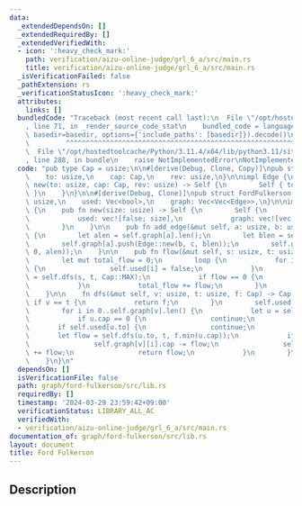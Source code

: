 ```yaml
---
data:
  _extendedDependsOn: []
  _extendedRequiredBy: []
  _extendedVerifiedWith:
  - icon: ':heavy_check_mark:'
    path: verification/aizu-online-judge/grl_6_a/src/main.rs
    title: verification/aizu-online-judge/grl_6_a/src/main.rs
  _isVerificationFailed: false
  _pathExtension: rs
  _verificationStatusIcon: ':heavy_check_mark:'
  attributes:
    links: []
  bundledCode: "Traceback (most recent call last):\n  File \"/opt/hostedtoolcache/Python/3.11.4/x64/lib/python3.11/site-packages/onlinejudge_verify/documentation/build.py\"\
    , line 71, in _render_source_code_stat\n    bundled_code = language.bundle(stat.path,\
    \ basedir=basedir, options={'include_paths': [basedir]}).decode()\n          \
    \         ^^^^^^^^^^^^^^^^^^^^^^^^^^^^^^^^^^^^^^^^^^^^^^^^^^^^^^^^^^^^^^^^^^^^^^^^^^^^^^^^^\n\
    \  File \"/opt/hostedtoolcache/Python/3.11.4/x64/lib/python3.11/site-packages/onlinejudge_verify/languages/rust.py\"\
    , line 288, in bundle\n    raise NotImplementedError\nNotImplementedError\n"
  code: "pub type Cap = usize;\n\n#[derive(Debug, Clone, Copy)]\npub struct Edge {\n\
    \    to: usize,\n    cap: Cap,\n    rev: usize,\n}\n\nimpl Edge {\n    pub fn\
    \ new(to: usize, cap: Cap, rev: usize) -> Self {\n        Self { to, cap, rev\
    \ }\n    }\n}\n\n#[derive(Debug, Clone)]\npub struct FordFulkerson {\n    size:\
    \ usize,\n    used: Vec<bool>,\n    graph: Vec<Vec<Edge>>,\n}\n\nimpl FordFulkerson\
    \ {\n    pub fn new(size: usize) -> Self {\n        Self {\n            size,\n\
    \            used: vec![false; size],\n            graph: vec![vec![]; size],\n\
    \        }\n    }\n\n    pub fn add_edge(&mut self, a: usize, b: usize, c: Cap)\
    \ {\n        let alen = self.graph[a].len();\n        let blen = self.graph[b].len();\n\
    \        self.graph[a].push(Edge::new(b, c, blen));\n        self.graph[b].push(Edge::new(a,\
    \ 0, alen));\n    }\n\n    pub fn flow(&mut self, s: usize, t: usize) -> Cap {\n\
    \        let mut total_flow = 0;\n        loop {\n            for i in 0..self.size\
    \ {\n                self.used[i] = false;\n            }\n            let flow\
    \ = self.dfs(s, t, Cap::MAX);\n            if flow == 0 {\n                break;\n\
    \            }\n            total_flow += flow;\n        }\n        total_flow\n\
    \    }\n\n    fn dfs(&mut self, v: usize, t: usize, f: Cap) -> Cap {\n       \
    \ if v == t {\n            return f;\n        }\n        self.used[v] = true;\n\
    \        for i in 0..self.graph[v].len() {\n            let u = self.graph[v][i];\n\
    \            if u.cap == 0 {\n                continue;\n            }\n     \
    \       if self.used[u.to] {\n                continue;\n            }\n     \
    \       let flow = self.dfs(u.to, t, f.min(u.cap));\n            if flow > 0 {\n\
    \                self.graph[v][i].cap -= flow;\n                self.graph[u.to][u.rev].cap\
    \ += flow;\n                return flow;\n            }\n        }\n        0\n\
    \    }\n}\n"
  dependsOn: []
  isVerificationFile: false
  path: graph/ford-fulkerson/src/lib.rs
  requiredBy: []
  timestamp: '2024-03-29 23:59:42+09:00'
  verificationStatus: LIBRARY_ALL_AC
  verifiedWith:
  - verification/aizu-online-judge/grl_6_a/src/main.rs
documentation_of: graph/ford-fulkerson/src/lib.rs
layout: document
title: Ford Fulkerson
---
```


## Description
